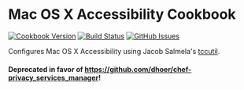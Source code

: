 # Mac OS X Accessibility Cookbook

[![Cookbook Version](http://img.shields.io/cookbook/v/macosx_accessibility.svg?style=flat-square)][cookbook]
[![Build Status](http://img.shields.io/travis/dhoer/chef-macosx_accessibility.svg?style=flat-square)][travis]
[![GitHub Issues](http://img.shields.io/github/issues/dhoer/chef-macosx_accessibility.svg?style=flat-square)][github]

[cookbook]: https://supermarket.chef.io/cookbooks/macosx_accessibility
[travis]: https://travis-ci.org/dhoer/chef-macosx_accessibility
[github]: https://github.com/dhoer/chef-macosx_accessibility/issues


Configures Mac OS X Accessibility using Jacob Salmela's [tccutil](https://github.com/jacobsalmela/tccutil).

#### Deprecated in favor of https://github.com/dhoer/chef-privacy_services_manager!
